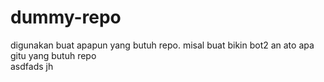 # dummy-repo

digunakan buat apapun yang butuh repo. misal buat bikin bot2 an ato apa gitu yang butuh repo
\
asdfads
jh
